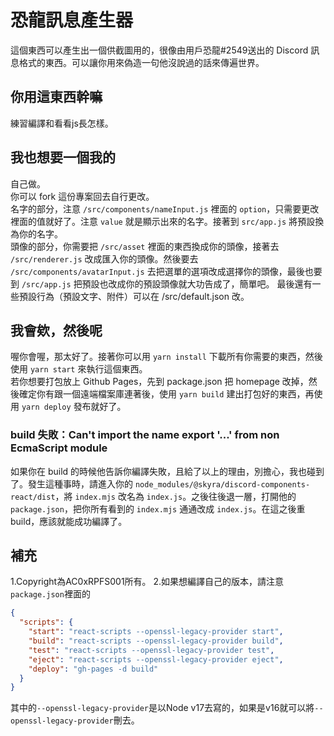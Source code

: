 # 恐龍訊息產生器
這個東西可以產生出一個供截圖用的，很像由用戶恐龍#2549送出的 Discord 訊息格式的東西。可以讓你用來偽造一句他沒說過的話來傳遍世界。

## 你用這東西幹嘛
練習編譯和看看js長怎樣。

## 我也想要一個我的
自己做。   
你可以 fork 這份專案回去自行更改。   
名字的部分，注意 `/src/components/nameInput.js` 裡面的 `option`，只需要更改裡面的值就好了。注意 `value` 就是顯示出來的名字。接著到 `src/app.js` 將預設換為你的名字。   
頭像的部分，你需要把 `/src/asset` 裡面的東西換成你的頭像，接著去 `/src/renderer.js` 改成匯入你的頭像。然後要去 `/src/components/avatarInput.js` 去把選單的選項改成選擇你的頭像，最後也要到 `/src/app.js` 把預設也改成你的預設頭像就大功告成了，簡單吧。
最後還有一些預設行為（預設文字、附件）可以在 /src/default.json 改。

## 我會欸，然後呢
喔你會喔，那太好了。接著你可以用 `yarn install` 下載所有你需要的東西，然後使用 `yarn start` 來執行這個東西。   
若你想要打包放上 Github Pages，先到 package.json 把 homepage 改掉，然後確定你有跟一個遠端檔案庫連著後，使用 `yarn build` 建出打包好的東西，再使用 `yarn deploy` 發布就好了。   

### build 失敗：Can't import the name export '...' from non EcmaScript module
如果你在 build 的時候他告訴你編譯失敗，且給了以上的理由，別擔心，我也碰到了。發生這種事時，請進入你的 `node_modules/@skyra/discord-components-react/dist`，將 `index.mjs` 改名為 `index.js`。之後往後退一層，打開他的 `package.json`，把你所有看到的 `index.mjs` 通通改成 `index.js`。在這之後重 build，應該就能成功編譯了。

## 補充
1.Copyright為AC0xRPFS001所有。
2.如果想編譯自己的版本，請注意`package.json`裡面的
  ```json
  {
    "scripts": {
      "start": "react-scripts --openssl-legacy-provider start",
      "build": "react-scripts --openssl-legacy-provider build",
      "test": "react-scripts --openssl-legacy-provider test",
      "eject": "react-scripts --openssl-legacy-provider eject",
      "deploy": "gh-pages -d build"
    }
  }
  ```
  其中的`--openssl-legacy-provider`是以Node v17去寫的，如果是v16就可以將`--openssl-legacy-provider`刪去。
